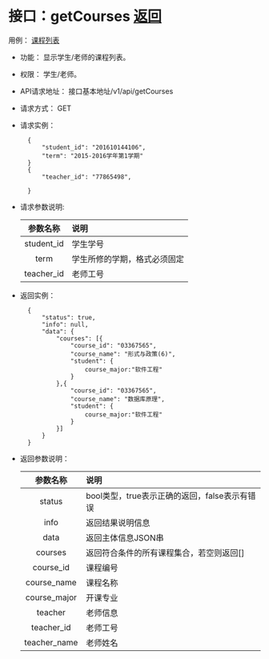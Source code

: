 # 接口：getCourses  [返回](../../README.md)
用例： [课程列表](../用例/课程列表.md)

- 功能：
   显示学生/老师的课程列表。
    
- 权限：
    学生/老师。    
    
- API请求地址： 
    接口基本地址/v1/api/getCourses

- 请求方式：
    GET

- 请求实例：

        {
            "student_id": "201610144106",
            "term": "2015-2016学年第1学期"
        }
        {
            "teacher_id": "77865498",
            
        }
        
- 请求参数说明:        

  |参数名称|说明|
  |:---------:|:--------------------------------------------------------|      
  |student_id|学生学号|
  |term|学生所修的学期，格式必须固定|
  |teacher_id|老师工号|
  
- 返回实例：
   

        { 
            "status": true,
            "info": null,
            "data": {
                "courses": [{
                    "course_id": "03367565",
                    "course_name": "形式与政策(6)",
                    "student": {
                        course_major:"软件工程"
                    }
                },{
                    "course_id": "03367565",
                    "course_name": "数据库原理",
                    "student": {
                        course_major:"软件工程"
                    }
                }]   
            }    
        }

- 返回参数说明：    
 
  |参数名称|说明|
  |:---------:|:--------------------------------------------------------|      
  |status|bool类型，true表示正确的返回，false表示有错误|
  |info|返回结果说明信息|
  |data|返回主体信息JSON串|
  |courses|返回符合条件的所有课程集合，若空则返回[]|
  |course_id|课程编号|
  |course_name|课程名称|
  |course_major|开课专业|  
  |teacher|老师信息|
  |teacher_id|老师工号|
  |teacher_name|老师姓名|
